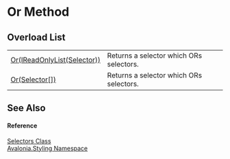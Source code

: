 # Or Method


## Overload List
<table>
<tr>
<td><a href="M_Avalonia_Styling_Selectors_Or_1">Or(IReadOnlyList(Selector))</a></td>
<td>Returns a selector which ORs selectors.</td>
</tr>
<tr>
<td><a href="M_Avalonia_Styling_Selectors_Or">Or(Selector[])</a></td>
<td>Returns a selector which ORs selectors.</td>
</tr>
</table>

## See Also


#### Reference
<a href="T_Avalonia_Styling_Selectors">Selectors Class</a>  
<a href="N_Avalonia_Styling">Avalonia.Styling Namespace</a>  
